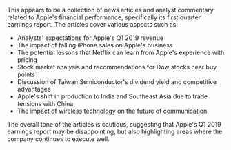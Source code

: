This appears to be a collection of news articles and analyst commentary related to Apple's financial performance, specifically its first quarter earnings report. The articles cover various aspects such as:

* Analysts' expectations for Apple's Q1 2019 revenue
* The impact of falling iPhone sales on Apple's business
* The potential lessons that Netflix can learn from Apple's experience with pricing
* Stock market analysis and recommendations for Dow stocks near buy points
* Discussion of Taiwan Semiconductor's dividend yield and competitive advantages
* Apple's shift in production to India and Southeast Asia due to trade tensions with China
* The impact of wireless technology on the future of communication

The overall tone of the articles is cautious, suggesting that Apple's Q1 2019 earnings report may be disappointing, but also highlighting areas where the company continues to execute well.